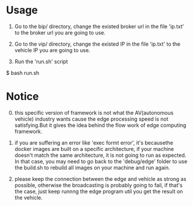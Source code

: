 # Usage
1. Go to the bip/ directory, change the existed broker url in the file 
'ip.txt' to the broker url you are going to use.

2. Go to the vip/ directory, change the existed IP in the file 'ip.txt' 
to the vehicle IP you are going to use. 

3. Run the 'run.sh' script

$ bash run.sh

# Notice
0. this specific version of framework is not what the AV(autonomous vehicle) industry wants cause the edge processing speed is not satisfying.But it gives the idea behind the flow work of edge computing framework.

1. if you are suffering an error like 'exec formt error', it's becausethe docker images are built on a specific architecture, if your machine doesn't match the same architecture, it is not going to run as expected. In that case, you may need to go back to the 'debug/edge' folder to use the build.sh to rebuild all images on your machine and run again.

2. please keep the connection between the edge and vehicle as strong as possible, otherwise the broadcasting is probably going to fail, if that's the case, just keep runnng the edge program util you get the result on the vehicle.

